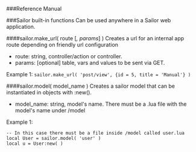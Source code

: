 ###Reference Manual

###Sailor built-in functions
Can be used anywhere in a Sailor web application.

####sailor.make_url( route [*, params*] )
Creates a url for an internal app route depending on friendly url configuration
 
 * route: string, controller/action or controller.
 * params: [optional] table, vars and values to be sent via GET.

Example 1: `sailor.make_url( 'post/view', {id = 5, title = 'Manual'} )`

####sailor.model( model_name )
Creates a sailor model that can be instantiated in objects with :new(). 

 * model_name: string, model's name. There must be a .lua file with the model's name under /model

Example 1: 

    -- In this case there must be a file inside /model called user.lua
    local User = sailor.model( 'user' ) 
    local u = User:new( )
